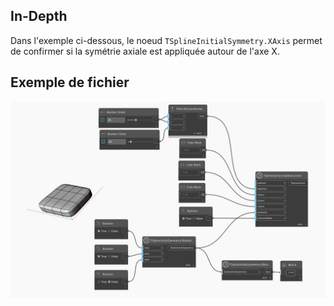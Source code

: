## In-Depth
Dans l'exemple ci-dessous, le noeud `TSplineInitialSymmetry.XAxis` permet de confirmer si la symétrie axiale est appliquée autour de l'axe X.

## Exemple de fichier

![Example](./Autodesk.DesignScript.Geometry.TSpline.TSplineInitialSymmetry.XAxis_img.jpg)
